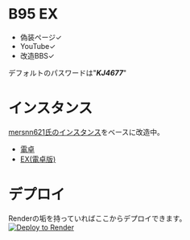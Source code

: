 # B95 EX  

- 偽装ページ✓  
- YouTube✓
- 改造BBS✓  

デフォルトのパスワードは"***KJ4677***"  

# インスタンス  

[mersnn621氏のインスタンス](https://github.com/mersnn621/yuki-bbs)をベースに改造中。  
- [電卓](https://github.com/beta9514/B95_calculator)  
- [EX(電卓版)](https://github.com/beta9514/B95_EX-calculator)
# デプロイ  

Renderの垢を持っていればここからデプロイできます。  
<a href="https://render.com/deploy?repo=https://github.com/beta9514/B95_ex">
<img src="https://render.com/images/deploy-to-render-button.svg" alt="Deploy to Render">
</a>
